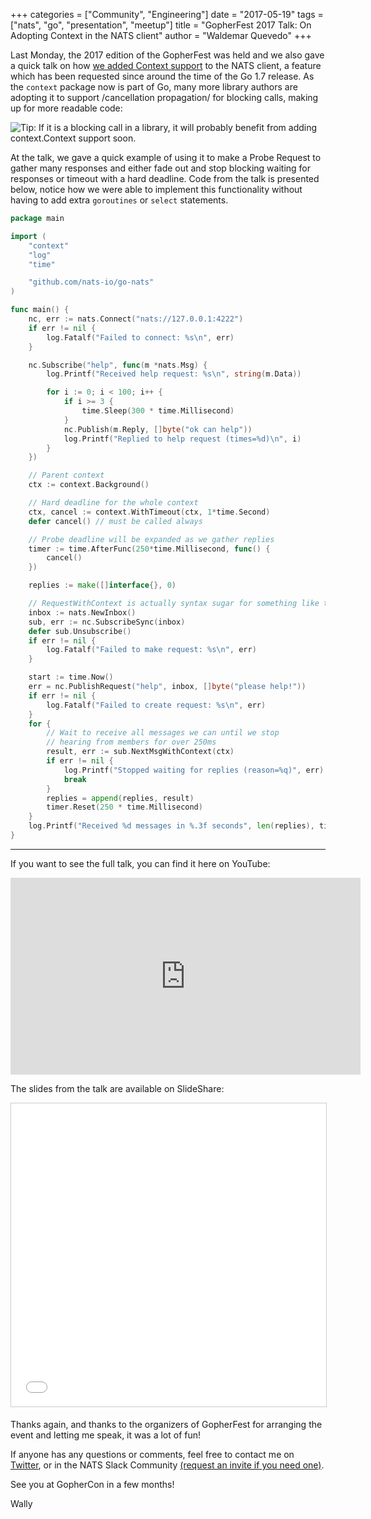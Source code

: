 +++
categories = ["Community", "Engineering"]
date = "2017-05-19"
tags = ["nats", "go", "presentation", "meetup"]
title = "GopherFest 2017 Talk: On Adopting Context in the NATS client"
author = "Waldemar Quevedo"
+++

Last Monday, the 2017 edition of the GopherFest was held and we also gave a quick talk on how [we added Context support](https://github.com/nats-io/go-nats/pull/275) to the NATS client, a feature which has been requested since around the time of the Go 1.7 release. As the `context` package now is part of Go, many more library authors are adopting it to support /cancellation propagation/ for blocking calls, making up for more readable code:

<img class="img-responsive center-block" alt="Tip: If it is a blocking call in a library, it will probably benefit from adding context.Context support soon." src="/img/blog/gopherfest-2017-talk-on-adopting-context-in-the-nats-client.png">

At the talk, we gave a quick example of using it to make a Probe Request to gather many responses and either fade out and stop blocking waiting for responses or timeout with a hard deadline. Code from the talk is presented below, notice how we were able to implement this functionality without having to add extra `goroutines`
or `select` statements.

```go
package main

import (
	"context"
	"log"
	"time"

	"github.com/nats-io/go-nats"
)

func main() {
	nc, err := nats.Connect("nats://127.0.0.1:4222")
	if err != nil {
		log.Fatalf("Failed to connect: %s\n", err)
	}

	nc.Subscribe("help", func(m *nats.Msg) {
		log.Printf("Received help request: %s\n", string(m.Data))

		for i := 0; i < 100; i++ {
			if i >= 3 {
				time.Sleep(300 * time.Millisecond)
			}
			nc.Publish(m.Reply, []byte("ok can help"))
			log.Printf("Replied to help request (times=%d)\n", i)
		}
	})

	// Parent context
	ctx := context.Background()

	// Hard deadline for the whole context
	ctx, cancel := context.WithTimeout(ctx, 1*time.Second)
	defer cancel() // must be called always

	// Probe deadline will be expanded as we gather replies
	timer := time.AfterFunc(250*time.Millisecond, func() {
		cancel()
	})

	replies := make([]interface{}, 0)

	// RequestWithContext is actually syntax sugar for something like this
	inbox := nats.NewInbox()
	sub, err := nc.SubscribeSync(inbox)
	defer sub.Unsubscribe()
	if err != nil {
		log.Fatalf("Failed to make request: %s\n", err)
	}

	start := time.Now()
	err = nc.PublishRequest("help", inbox, []byte("please help!"))
	if err != nil {
		log.Fatalf("Failed to create request: %s\n", err)
	}
	for {
		// Wait to receive all messages we can until we stop
		// hearing from members for over 250ms
		result, err := sub.NextMsgWithContext(ctx)
		if err != nil {
			log.Printf("Stopped waiting for replies (reason=%q)", err)
			break
		}
		replies = append(replies, result)
		timer.Reset(250 * time.Millisecond)
	}
	log.Printf("Received %d messages in %.3f seconds", len(replies), time.Since(start).Seconds())
}
```

<hr>

If you want to see the full talk, you can find it here on YouTube:

<div class="row">
  <div class="col-md-12">
    <div class="center-block">
      <div class="embed-responsive embed-responsive-16by9">
        <iframe width="560" height="315" src="https://www.youtube.com/embed/giUatBmmb_Y?start=6683" frameborder="0" allowfullscreen></iframe>
      </div>
    </div>
  </div>
</div>

The slides from the talk are available on SlideShare:

<div class="row">
  <div class="col-md-12">
    <div class="center-block text-center">
      <iframe src="//www.slideshare.net/slideshow/embed_code/key/KH6lTCHbSZZTMT" width="595" height="485" frameborder="0" marginwidth="0" marginheight="0" scrolling="no" style="border:1px solid #CCC; border-width:1px; margin-bottom:5px; max-width: 100%;" allowfullscreen> </iframe>
    </div>
  </div>
</div>

Thanks again, and thanks to the organizers of GopherFest for arranging the event and letting me speak, it was a lot of fun!

If anyone has any questions or comments, feel free to contact me on [Twitter](https://twitter.com/wallyqs), or in the NATS Slack Community [(request an invite if you need one)](https://docs.google.com/a/apcera.com/forms/d/104yA7oqq7SPoMDG_J9MnVE74gVwBnTmVHKP5ABHoM5k/viewform?embedded=true).

See you at GopherCon in a few months!

Wally
